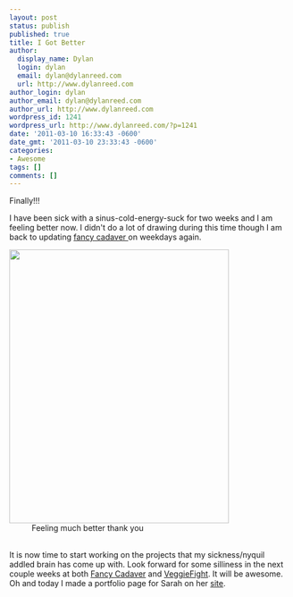 ```yaml
---
layout: post
status: publish
published: true
title: I Got Better
author:
  display_name: Dylan
  login: dylan
  email: dylan@dylanreed.com
  url: http://www.dylanreed.com
author_login: dylan
author_email: dylan@dylanreed.com
author_url: http://www.dylanreed.com
wordpress_id: 1241
wordpress_url: http://www.dylanreed.com/?p=1241
date: '2011-03-10 16:33:43 -0600'
date_gmt: '2011-03-10 23:33:43 -0600'
categories:
- Awesome
tags: []
comments: []
---
```

<p>Finally!!!</p>
<p>I have been sick with a sinus-cold-energy-suck for two weeks and I am feeling better now. I didn't do a lot of drawing during this time though I am back to updating <a href="http://fancycadaver.com">fancy cadaver </a>on weekdays again.</p>
<p style="text-align: left;">
<div class="mceTemp mceIEcenter" style="text-align: left;">
<dl class="wp-caption aligncenter" style="width: 403px;">
<dt class="wp-caption-dt"><a href="http://fancycadaver.com"><img class="  " title="Turtle" src="http://fancycadaver.com/wp-content/uploads/2011/03/Animals-2.jpeg" alt="" width="393" height="490" /></a></dt>
<dd class="wp-caption-dd">Feeling much better thank you</dd></dl></div><br />
It is now time to start working on the projects that my sickness/nyquil addled brain has come up with. Look forward for some silliness in the next couple weeks at both <a href="http://fancycadaver.com">Fancy Cadaver</a> and <a href="http://veggiefight.com">VeggieFight</a>. It will be awesome. Oh and today I made a portfolio page for Sarah on her <a href="http://photodork.org/portfolio">site</a>.</p></p>
